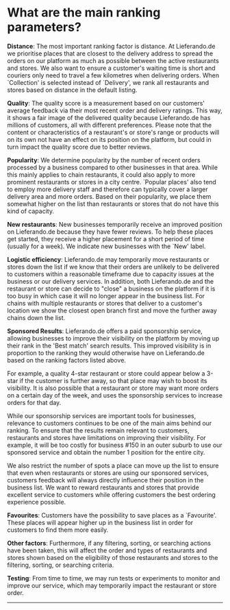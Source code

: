 What are the main ranking parameters?
=====================================

**Distance**: The most important ranking factor is distance. At Lieferando.de we prioritise places that are closest to the delivery address to spread the orders on our platform as much as possible between the active restaurants and stores. We also want to ensure a customer's waiting time is short and couriers only need to travel a few kilometres when delivering orders. When \`Collection' is selected instead of \`Delivery', we rank all restaurants and stores based on distance in the default listing.  
  
**Quality**: The quality score is a measurement based on our customers' average feedback via their most recent order and delivery ratings. This way, it shows a fair image of the delivered quality because Lieferando.de has millions of customers, all with different preferences. Please note that the content or characteristics of a restaurant's or store's range or products will on its own not have an effect on its position on the platform, but could in turn impact the quality score due to better reviews.  
  
**Popularity**: We determine popularity by the number of recent orders processed by a business compared to other businesses in that area. While this mainly applies to chain restaurants, it could also apply to more prominent restaurants or stores in a city centre. \`Popular places' also tend to employ more delivery staff and therefore can typically cover a larger delivery area and more orders. Based on their popularity, we place them somewhat higher on the list than restaurants or stores that do not have this kind of capacity.  
  
**New restaurants**: New businesses temporarily receive an improved position on Lieferando.de because they have fewer reviews. To help these places get started, they receive a higher placement for a short period of time (usually for a week). We indicate new businesses with the \`New' label.  
  
**Logistic efficiency**: Lieferando.de may temporarily move restaurants or stores down the list if we know that their orders are unlikely to be delivered to customers within a reasonable timeframe due to capacity issues at the business or our delivery services. In addition, both Lieferando.de and the restaurant or store can decide to "close" a business on the platform if it is too busy in which case it will no longer appear in the business list. For chains with multiple restaurants or stores that deliver to a customer's location we show the closest open branch first and move the further away chains down the list.  
  
**Sponsored Results**: Lieferando.de offers a paid sponsorship service, allowing businesses to improve their visibility on the platform by moving up their rank in the 'Best match' search results. This improved visibility is in proportion to the ranking they would otherwise have on Lieferando.de based on the ranking factors listed above.  
  
For example, a quality 4-star restaurant or store could appear below a 3-star if the customer is further away, so that place may wish to boost its visibility. It is also possible that a restaurant or store may want more orders on a certain day of the week, and uses the sponsorship services to increase orders for that day.  
  
While our sponsorship services are important tools for businesses, relevance to customers continues to be one of the main aims behind our ranking. To ensure that the results remain relevant to customers, restaurants and stores have limitations on improving their visibility. For example, it will be too costly for business #150 in an outer suburb to use our sponsored service and obtain the number 1 position for the entire city.  
  
We also restrict the number of spots a place can move up the list to ensure that even when restaurants or stores are using our sponsored services, customers feedback will always directly influence their position in the business list. We want to reward restaurants and stores that provide excellent service to customers while offering customers the best ordering experience possible.

  
**Favourites**: Customers have the possibility to save places as a \`Favourite'. These places will appear higher up in the business list in order for customers to find them more easily.  

**Other factors**: Furthermore, if any filtering, sorting, or searching actions have been taken, this will affect the order and types of restaurants and stores shown based on the eligibility of those restaurants and stores to the filtering, sorting, or searching criteria.

  
**Testing**: From time to time, we may run tests or experiments to monitor and improve our service, which may temporarily impact the restaurant or store order. 

* * *